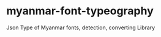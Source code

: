 myanmar-font-typeography
========================

Json Type of Myanmar fonts, detection, converting Library
